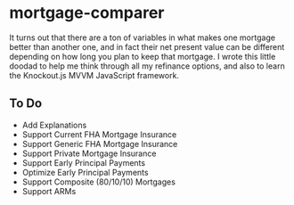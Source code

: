 mortgage-comparer
=================

It turns out that there are a ton of variables in what makes one mortgage better than another one, and in fact their net present value can be different depending on how long you plan to keep that mortgage.  I wrote this little doodad to help me think through all my refinance options, and also to learn the Knockout.js MVVM JavaScript framework.


To Do
-----

* Add Explanations
* Support Current FHA Mortgage Insurance
* Support Generic FHA Mortgage Insurance
* Support Private Mortgage Insurance
* Support Early Principal Payments
* Optimize Early Principal Payments
* Support Composite (80/10/10) Mortgages
* Support ARMs